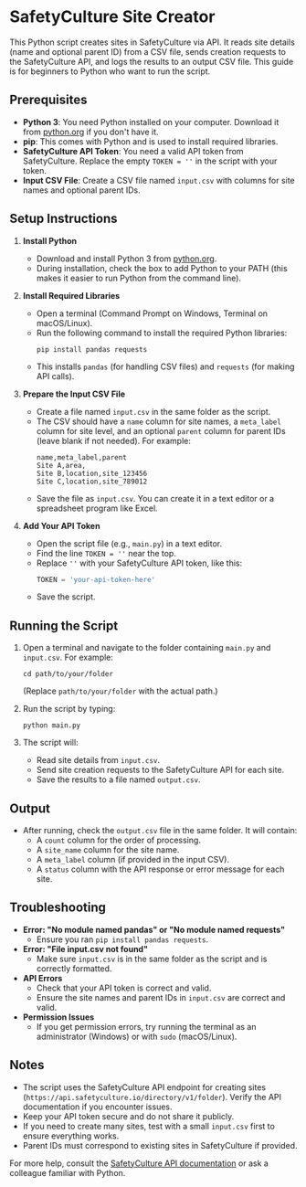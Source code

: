 # SafetyCulture Site Creator

This Python script creates sites in SafetyCulture via API. It reads site details (name and optional parent ID) from a CSV file, sends creation requests to the SafetyCulture API, and logs the results to an output CSV file. This guide is for beginners to Python who want to run the script.

## Prerequisites
- **Python 3**: You need Python installed on your computer. Download it from [python.org](https://www.python.org/downloads/) if you don't have it.
- **pip**: This comes with Python and is used to install required libraries.
- **SafetyCulture API Token**: You need a valid API token from SafetyCulture. Replace the empty `TOKEN = ''` in the script with your token.
- **Input CSV File**: Create a CSV file named `input.csv` with columns for site names and optional parent IDs.

## Setup Instructions

1. **Install Python**
   - Download and install Python 3 from [python.org](https://www.python.org/downloads/).
   - During installation, check the box to add Python to your PATH (this makes it easier to run Python from the command line).

2. **Install Required Libraries**
   - Open a terminal (Command Prompt on Windows, Terminal on macOS/Linux).
   - Run the following command to install the required Python libraries:
     ```
     pip install pandas requests
     ```
   - This installs `pandas` (for handling CSV files) and `requests` (for making API calls).

3. **Prepare the Input CSV File**
   - Create a file named `input.csv` in the same folder as the script.
   - The CSV should have a `name` column for site names, a `meta_label` column for site level, and an optional `parent` column for parent IDs (leave blank if not needed). For example:
     ```
     name,meta_label,parent
     Site A,area,
     Site B,location,site_123456
     Site C,location,site_789012
     ```
   - Save the file as `input.csv`. You can create it in a text editor or a spreadsheet program like Excel.

4. **Add Your API Token**
   - Open the script file (e.g., `main.py`) in a text editor.
   - Find the line `TOKEN = ''` near the top.
   - Replace `''` with your SafetyCulture API token, like this:
     ```python
     TOKEN = 'your-api-token-here'
     ```
   - Save the script.

## Running the Script
1. Open a terminal and navigate to the folder containing `main.py` and `input.csv`. For example:
   ```
   cd path/to/your/folder
   ```
   (Replace `path/to/your/folder` with the actual path.)

2. Run the script by typing:
   ```
   python main.py
   ```

3. The script will:
   - Read site details from `input.csv`.
   - Send site creation requests to the SafetyCulture API for each site.
   - Save the results to a file named `output.csv`.

## Output
- After running, check the `output.csv` file in the same folder. It will contain:
  - A `count` column for the order of processing.
  - A `site_name` column for the site name.
  - A `meta_label` column (if provided in the input CSV).
  - A `status` column with the API response or error message for each site.

## Troubleshooting
- **Error: "No module named pandas" or "No module named requests"**
  - Ensure you ran `pip install pandas requests`.
- **Error: "File input.csv not found"**
  - Make sure `input.csv` is in the same folder as the script and is correctly formatted.
- **API Errors**
  - Check that your API token is correct and valid.
  - Ensure the site names and parent IDs in `input.csv` are correct and valid.
- **Permission Issues**
  - If you get permission errors, try running the terminal as an administrator (Windows) or with `sudo` (macOS/Linux).

## Notes
- The script uses the SafetyCulture API endpoint for creating sites (`https://api.safetyculture.io/directory/v1/folder`). Verify the API documentation if you encounter issues.
- Keep your API token secure and do not share it publicly.
- If you need to create many sites, test with a small `input.csv` first to ensure everything works.
- Parent IDs must correspond to existing sites in SafetyCulture if provided.

For more help, consult the [SafetyCulture API documentation](https://developer.safetyculture.com/reference/directory_createfolder) or ask a colleague familiar with Python.